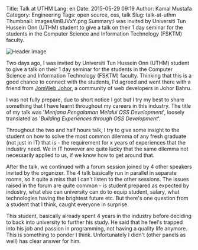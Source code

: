 Title: Talk at UTHM
Lang: en
Date: 2015-05-29 09:19
Author: Kamal Mustafa
Category: Engineering
Tags: open source, oss, talk
Slug: talk-at-uthm
Thumbnail: images/imBJVxY.png
Summary:I was invited by Universiti Tun Hussein Onn (UTHM) student to give a talk on their 1 day seminar for the students in the Computer Science and Information Technology (FSKTM) faculty. 

![Header image]({filename}/images/imBJVxY.png)

Two days ago, I was invited by Universiti Tun Hussein Onn (UTHM) student
to give a talk on their 1 day seminar for the students in the Computer
Science and Information Technology (FSKTM) faculty. Thinking that this
is a good chance to connect with the students, I'd agreed and went there
with a friend from [JomWeb Johor](https://www.facebook.com/groups/jomwebjohor/), 
a community of web developers in Johor Bahru.

I was not fully prepare, due to short notice I got but I try my best to
share something that I have learnt throughout my careers in this
industry. The title of my talk was '*Menjana Pengalaman Melalui OSS
Development*', loosely translated as '*Building Experiences through OSS
Development*'.

Throughout the two and half hours talk, I try to give some insight to
the student on how to solve the most common dilemma of any fresh
graduate (not just in IT) that is - the requirement for x years of
experiences that the industry need. We in IT however are quite lucky
that the same dilemma not necessarily applied to us, if we know how to
get around that.

After the talk, we continued with a forum session joined by 4 other
speakers invited by the organizer. The 4 talk basically run in parallel
in separate rooms, so it quite a miss that I can't listen to the other
sessions. The issues raised in the forum are quite common - is student
prepared as expected by industry, what else can university can do to
equip student, salary, what technologies having the brightest future
etc. But there's one question from a student that I think, caught
everyone in surprise.

This student, basically already spent 4 years in the industry before
deciding to back into university to further his study. He said that he
feel's trapped into his job and passion in programming, not having a
quality life anymore. This is something to ponder I think. Unfortunately
I didn't (other panels as well) has clear answer for him.
